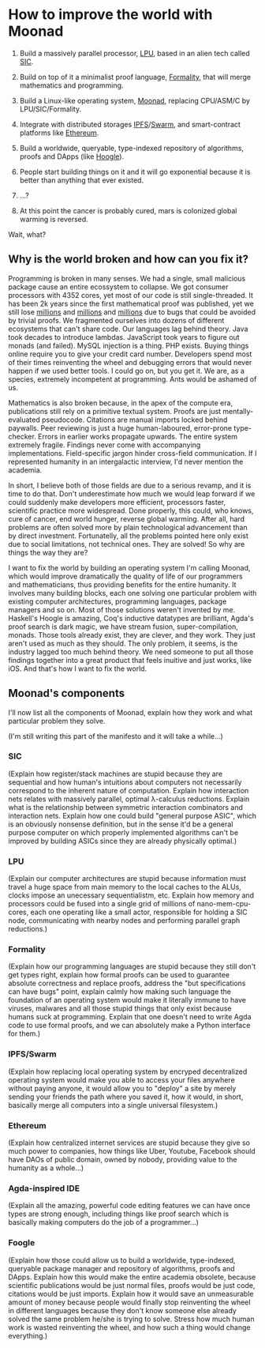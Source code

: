 # How to improve the world with Moonad

1. Build a massively parallel processor, [LPU](https://github.com/MaiaVictor/parallel_lambda_computer_tests), based in an alien tech called [SIC](https://github.com/MaiaVictor/symmetric-interaction-calculus).

2. Build on top of it a minimalist proof language, [Formality](https://github.com/moonad/Formality), that will merge mathematics and programming.

3. Build a Linux-like operating system, [Moonad](https://github.com/moonad/moonad), replacing CPU/ASM/C by LPU/SIC/Formality.

4. Integrate with distributed storages [IPFS](https://ipfs.io)/[Swarm](https://swarm-guide.readthedocs.io/en/latest/introduction.html), and smart-contract platforms like [Ethereum](https://www.ethereum.org).

5. Build a worldwide, queryable, type-indexed repository of algorithms, proofs and DApps (like [Hoogle](https://www.haskell.org/hoogle/)).

6. People start building things on it and it will go exponential because it is better than anything that ever existed.

7. ...?

8. At this point the cancer is probably cured, mars is colonized global warming is reversed.

Wait, what?

## Why is the world broken and how can you fix it?

Programming is broken in many senses. We had a single, small malicious package cause an entire ecossystem to collapse. We got consumer processors with 4352 cores, yet most of our code is still single-threaded. It has been 2k years since the first mathematical proof was published, yet we still lose [millions](http://heartbleed.com) and [millions](https://medium.com/@ogucluturk/the-dao-hack-explained-unfortunate-take-off-of-smart-contracts-2bd8c8db3562) and [millions](https://blog.npmjs.org/post/180565383195/details-about-the-event-stream-incident) due to bugs that could be avoided by trivial proofs. We fragmented ourselves into dozens of different ecosystems that can't share code. Our languages lag behind theory. Java took decades to introduce lambdas. JavaScript took years to figure out monads (and failed). MySQL injection is a thing. PHP exists. Buying things online require you to give your credit card number. Developers spend most of their times reinventing the wheel and debugging errors that would never happen if we used better tools. I could go on, but you get it. We are, as a species, extremely incompetent at programming. Ants would be ashamed of us.

Mathematics is also broken because, in the apex of the compute era, publications still rely on a primitive textual system. Proofs are just mentally-evaluated pseudocode. Citations are manual imports locked behind paywalls. Peer reviewing is just a huge human-laboured, error-prone type-checker. Errors in earlier works propagate upwards. The entire system extremely fragile. Findings never come with accompanying implementations. Field-specific jargon hinder cross-field communication. If I represented humanity in an intergalactic interview, I'd never mention the academia.

In short, I believe both of those fields are due to a serious revamp, and it is time to do that. Don't underestimate how much we would leap forward if we could suddenly make developers more efficient, processors faster, scientific practice more widespread. Done properly, this could, who knows, cure of cancer, end world hunger, reverse global warming. After all, hard problems  are often solved more by plain technological advancement than by direct investment. Fortunatelly, all the problems pointed here only exist due to social limitations, not technical ones. They are solved! So why are things the way they are?

I want to fix the world by building an operating system I'm calling Moonad, which would improve dramatically the quality of life of our programmers and mathematicians, thus providing benefits for the entire humanity. It involves many building blocks, each one solving one particular problem with existing computer architectures, programming languages, package managers and so on. Most of those solutions weren't invented by me. Haskell's Hoogle is amazing, Coq's inductive datatypes are brilliant, Agda's proof search is dark magic, we have stream fusion, super-compilation, monads. Those tools already exist, they are clever, and they work. They just aren't used as much as they should. The only problem, it seems, is the industry lagged too much behind theory. We need someone to put all those findings together into a great product that feels inuitive and just works, like iOS. And that's how I want to fix the world.

## Moonad's components

I'll now list all the components of Moonad, explain how they work and what particular problem they solve.

(I'm still writing this part of the manifesto and it will take a while...)

### SIC

(Explain how register/stack machines are stupid because they are sequential and how human's intuitions about computers not necessarily correspond to the inherent nature of computation. Explain how interaction nets relates with massively parallel, optimal λ-calculus reductions. Explain what is the relationship between symmetric interaction combinators and interaction nets. Explain how one could build "general purpose ASIC", which is an obviously nonsense definition, but in the sense it'd be a general purpose computer on which properly implemented algorithms can't be improved by building ASICs since they are already physically optimal.)

### LPU

(Explain our computer architectures are stupid because information must travel a huge space from main memory to the local caches to the ALUs, clocks impose an unecessary sequentialistm, etc. Explain how memory and processors could be fused into a single grid of millions of nano-mem-cpu-cores, each one operating like a small actor, responsible for holding a SIC node, communicating with nearby nodes and performing parallel graph reductions.)

### Formality

(Explain how our programming languages are stupid because they still don't get types right, explain how formal proofs can be used to guarantee absolute correctness and replace proofs, address the "but specifications can have bugs" point, explain calmly how making such language the foundation of an operating system would make it literally immune to have viruses, malwares and all those stupid things that only exist because humans suck at programming. Explain that one doesn't need to write Agda code to use formal proofs, and we can absolutely make a Python interface for them.)

### IPFS/Swarm

(Explain how replacing local operating system by encryped decentralized operating system would make you able to access your files anywhere without paying anyone, it would allow you to "deploy" a site by merely sending your friends the path where you saved it, how it would, in short, basically merge all computers into a single universal filesystem.) 

### Ethereum

(Explain how centralized internet services are stupid because they give so much power to companies, how things like Uber, Youtube, Facebook should have DAOs of public domain, owned by nobody, providing value to the humanity as a whole...)

### Agda-inspired IDE

(Explain all the amazing, powerful code editing features we can have once types are strong enough, including things like proof search which is basically making computers do the job of a programmer...)

### Foogle

(Explain how those could allow us to build a worldwide, type-indexed, queryable package manager and repository of algorithms, proofs and DApps. Explain how this would make the entire academia obsolete, because scientific publications would be just normal files, proofs would be just code, citations would be just imports. Explain how it would save an unmeasurable amount of money because people would finally stop reinventing the wheel in different languages because they don't know someone else already solved the same problem he/she is trying to solve. Stress how much human work is wasted reinventing the wheel, and how such a thing would change everything.)
